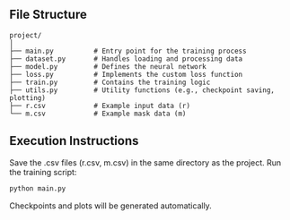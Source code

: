 
## File Structure

```
project/
│
├── main.py          # Entry point for the training process
├── dataset.py       # Handles loading and processing data
├── model.py         # Defines the neural network
├── loss.py          # Implements the custom loss function
├── train.py         # Contains the training logic
├── utils.py         # Utility functions (e.g., checkpoint saving, plotting)
├── r.csv            # Example input data (r)
└── m.csv            # Example mask data (m)
```


## Execution Instructions

Save the .csv files (r.csv, m.csv) in the same directory as the project.
Run the training script:

```bash
python main.py
```

Checkpoints and plots will be generated automatically.